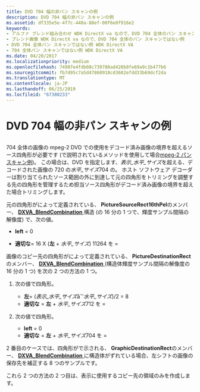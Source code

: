 ```yaml
---
title: DVD 704 幅の非パン スキャンの例
description: DVD 704 幅の非パン スキャンの例
ms.assetid: df335e5e-4f7c-440a-88ef-00f6e0f916e2
keywords:
- アルファ ブレンド組み合わせ WDK DirectX va なので、DVD 704 全体のパン スキャンではない例
- ブレンド画像 WDK DirectX va なので、DVD 704 全体のパン スキャンではない例
- DVD 704 全体パン スキャンではない例 WDK DirectX VA
- 704 全体パン スキャンではない例 WDK DirectX VA
ms.date: 04/20/2017
ms.localizationpriority: medium
ms.openlocfilehash: 74907e4fdb08c739780ad420b8fe69a9c1b477b6
ms.sourcegitcommit: fb7d95c7a5d47860918cd3602efdd33b69dcf2da
ms.translationtype: MT
ms.contentlocale: ja-JP
ms.lasthandoff: 06/25/2019
ms.locfileid: "67380233"
---
```

# <a name="dvd-704-wide-non-pan-scan-example"></a>DVD 704 幅の非パン スキャンの例


## <span id="ddk_dvd_704_wide_non_pan_scan_example_gg"></span><span id="DDK_DVD_704_WIDE_NON_PAN_SCAN_EXAMPLE_GG"></span>


704 全体の画像の mpeg-2 DVD での使用をデコード済み画像の境界を超えるソース四角形が必要です (で説明されているメソッドを使用して場合[mpeg-2 パン スキャン例](mpeg-2-pan-scan-example.md))。 この場合は、DVD を指定します、*表示\_水平\_サイズ*を超える、デコードされた画像の 720 の*水平\_サイズ*704 の。 ホスト ソフトウェア デコーダーは割り当てられたソース範囲の外に到達して元の四角形をトリミングを調整する先の四角形を管理するため担当ソース四角形がデコード済み画像の境界を超えた場合トリミングします。

元の四角形がによって定義されている、 **PictureSourceRect16thPel**のメンバー、 [ **DXVA\_BlendCombination** ](https://docs.microsoft.com/windows-hardware/drivers/ddi/content/dxva/ns-dxva-_dxva_blendcombination)構造 (の 16 分の 1 つで、輝度サンプル間隔の解像度) で、次の値。

-   **left** = 0

-   **適切な**= 16 X (**左** + *水平\_サイズ*) 11264 を =

画像のコピー先の四角形がによって定義されている、 **PictureDestinationRect**のメンバー、 [ **DXVA\_BlendCombination** ](https://docs.microsoft.com/windows-hardware/drivers/ddi/content/dxva/ns-dxva-_dxva_blendcombination) (構造体輝度サンプル間隔の解像度の 16 分の 1 つ) を次の 2 つの方法の 1 つ。

1.  次の値で四角形。
    -   **左**= (*表示\_水平\_サイズ*âˆ'*水平\_サイズ*)/2 = 8
    -   **適切な** = **左** + *水平\_サイズ*712 を =

2.  次の値で四角形。
    -   **left** = 0
    -   **適切な** = **左** + *水平\_サイズ*704 を =

2 番目のケースでは、四角形がで示される、 **GraphicDestinationRect**のメンバー、 [ **DXVA\_BlendCombination** ](https://docs.microsoft.com/windows-hardware/drivers/ddi/content/dxva/ns-dxva-_dxva_blendcombination)に構造体がずれている場合、左シフトの画像の保存先を補正する 8 つのサンプルです。

これら 2 つの方法の 2 つ目は、表示に使用するコピー先の領域のみを作成します。

 

 





